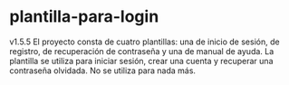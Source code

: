 # plantilla-para-login
v1.5.5
El proyecto consta de cuatro plantillas: una de inicio de sesión, de registro, de recuperación de contraseña y una de manual de ayuda. La plantilla se utiliza para iniciar sesión, crear una cuenta y recuperar una contraseña olvidada. No se utiliza para nada más.
